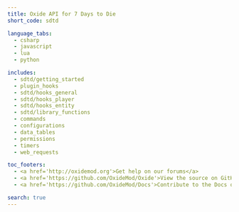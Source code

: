 ```yaml
---
title: Oxide API for 7 Days to Die
short_code: sdtd

language_tabs:
  - csharp
  - javascript
  - lua
  - python

includes:
  - sdtd/getting_started
  - plugin_hooks
  - sdtd/hooks_general
  - sdtd/hooks_player
  - sdtd/hooks_entity
  - sdtd/library_functions
  - commands
  - configurations
  - data_tables
  - permissions
  - timers
  - web_requests

toc_footers:
  - <a href='http://oxidemod.org'>Get help on our forums</a>
  - <a href='https://github.com/OxideMod/Oxide'>View the source on GitHub</a>
  - <a href='https://github.com/OxideMod/Docs'>Contribute to the Docs on GitHub</a>

search: true
---
```

